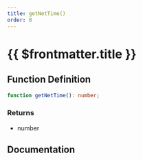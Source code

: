 ```yaml
---
title: getNetTime()
order: 0
---
```


# {{ $frontmatter.title }}

## Function Definition

```ts
function getNetTime(): number;
```

### Returns

* number

## Documentation

<!--@include: ./parts/getNetTime.md-->

